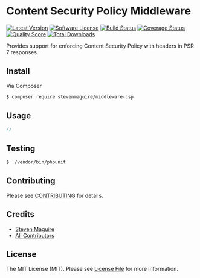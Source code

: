 # Content Security Policy Middleware

[![Latest Version](https://img.shields.io/github/release/stevenmaguire/middleware-csp-php.svg?style=flat-square)](https://github.com/stevenmaguire/middleware-csp-php/releases)
[![Software License](https://img.shields.io/badge/license-MIT-brightgreen.svg?style=flat-square)](LICENSE.md)
[![Build Status](https://img.shields.io/travis/stevenmaguire/middleware-csp-php/master.svg?style=flat-square)](https://travis-ci.org/stevenmaguire/middleware-csp-php)
[![Coverage Status](https://img.shields.io/scrutinizer/coverage/g/stevenmaguire/middleware-csp-php.svg?style=flat-square)](https://scrutinizer-ci.com/g/stevenmaguire/middleware-csp-php/code-structure)
[![Quality Score](https://img.shields.io/scrutinizer/g/stevenmaguire/middleware-csp-php.svg?style=flat-square)](https://scrutinizer-ci.com/g/stevenmaguire/middleware-csp-php)
[![Total Downloads](https://img.shields.io/packagist/dt/stevenmaguire/middleware-csp.svg?style=flat-square)](https://packagist.org/packages/stevenmaguire/middleware-csp)

Provides support for enforcing Content Security Policy with headers in PSR 7 responses.

## Install

Via Composer

``` bash
$ composer require stevenmaguire/middleware-csp
```

## Usage

``` php
//
```

## Testing

``` bash
$ ./vendor/bin/phpunit
```

## Contributing

Please see [CONTRIBUTING](https://github.com/stevenmaguire/middleware-csp-php/blob/master/CONTRIBUTING.md) for details.

## Credits

- [Steven Maguire](https://github.com/stevenmaguire)
- [All Contributors](https://github.com/stevenmaguire/middleware-csp-php/contributors)

## License

The MIT License (MIT). Please see [License File](LICENSE.md) for more information.
